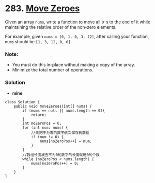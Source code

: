 # 283. [Move Zeroes](https://leetcode.com/problems/move-zeroes/description/)

Given an array `nums`, write a function to move all `0'`s to the end of it while maintaining the relative order of the non-zero elements.

For example, given `nums = [0, 1, 0, 3, 12]`, after calling your function, `nums` should be `[1, 3, 12, 0, 0]`.

### Note:
* You must do this in-place without making a copy of the array.
* Minimize the total number of operations.

### Solution

* **mine**
```
class Solution {
    public void moveZeroes(int[] nums) {
        if (nums == null || nums.length == 0){
            return;  
        }
        int noZeroPos = 0;
        for (int num: nums) {
            //先把不为零的数字依次保存到数组
            if (num != 0) {
                nums[noZeroPos++] = num;
            }
        }        
        //数组长度减去不为0的数字的长度就是0的个数
        while (noZeroPos < nums.length) {
            nums[noZeroPos++] = 0;
        }
    }
}
```

